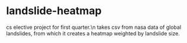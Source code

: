 # landslide-heatmap
cs elective project for first quarter.\n
takes csv from nasa data of global landslides, from which it creates a heatmap weighted by landslide size.
